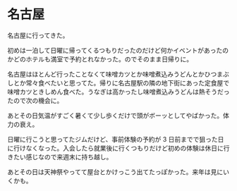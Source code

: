 # 名古屋

名古屋に行ってきた。

初めは一泊して日曜に帰ってくるつもりだったのだけど何かイベントがあったのかどのホテルも満室で予約とれなかった。のでそのまま日帰りに。

名古屋はほとんど行ったことなくて味噌カツとか味噌煮込みうどんとかひつまぶしとか常々食べたいと思ってた。帰りに名古屋駅の隣の地下街にあった定食屋で味噌カツときしめん食べた。うなぎは高かったし味噌煮込みうどんは熱そうだったので次の機会に。

あとその日気温がすごく暑くて少し歩くだけで頭がボーッとしてやばかった。体力の衰え。

日曜に行こうと思ってたジムだけど、事前体験の予約が 3 日前までで狙った日に行けなくなった。入会したら就業後に行くつもりだけど初めの体験は休日に行きたい感じなので来週末に持ち越し。

あとその日は天神祭やってて屋台とかけっこう出てたっぽかった。来年は見にいくかも。
